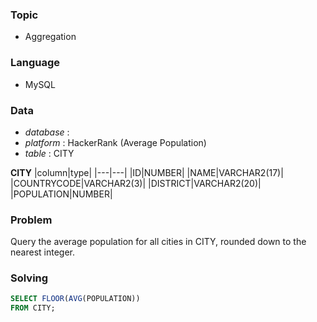 ### Topic
- Aggregation
  
### Language
- MySQL

### Data
- *database* : 
- *platform* : HackerRank (Average Population)
- *table* : CITY

**CITY**
|column|type|
|---|---|
|ID|NUMBER|
|NAME|VARCHAR2(17)|
|COUNTRYCODE|VARCHAR2(3)|
|DISTRICT|VARCHAR2(20)|
|POPULATION|NUMBER|




### Problem 
Query the average population for all cities in CITY, rounded down to the nearest integer.



### Solving

```sql
SELECT FLOOR(AVG(POPULATION))
FROM CITY;
```

